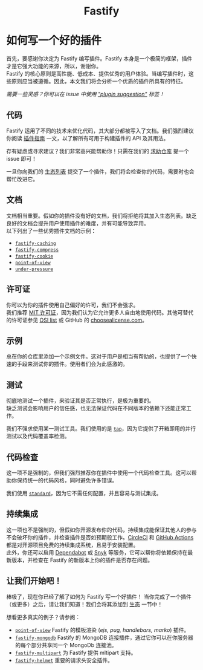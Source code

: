 <h1 align="center">Fastify</h1>

# 如何写一个好的插件
首先，要感谢你决定为 Fastify 编写插件。Fastify 本身是一个极简的框架，插件才是它强大功能的来源，所以，谢谢你。<br>
Fastify 的核心原则是高性能、低成本、提供优秀的用户体验。当编写插件时，这些原则应当被遵循。因此，本文我们将会分析一个优质的插件所具有的特征。

*需要一些灵感？你可以在 issue 中使用 ["plugin suggestion"](https://github.com/fastify/fastify/issues?q=is%3Aissue+is%3Aopen+label%3A%22plugin+suggestion%22) 标签！*

## 代码
Fastify 运用了不同的技术来优化代码，其大部分都被写入了文档。我们强烈建议你阅读 [插件指南](Plugins-Guide.md) 一文，以了解所有可用于构建插件的 API 及其用法。

存有疑虑或寻求建议？我们非常高兴能帮助你！只需在我们的 [求助仓库](https://github.com/fastify/help) 提一个 issue 即可！

一旦你向我们的 [生态列表](https://github.com/fastify/fastify/blob/master/docs/Ecosystem.md) 提交了一个插件，我们将会检查你的代码，需要时也会帮忙改进它。

## 文档
文档相当重要。假如你的插件没有好的文档，我们将拒绝将其加入生态列表。缺乏良好的文档会提升用户使用插件的难度，并有可能导致弃用。<br>
以下列出了一些优秀插件文档的示例：
- [`fastify-caching`](https://github.com/fastify/fastify-caching)
- [`fastify-compress`](https://github.com/fastify/fastify-compress)
- [`fastify-cookie`](https://github.com/fastify/fastify-cookie)
- [`point-of-view`](https://github.com/fastify/point-of-view)
- [`under-pressure`](https://github.com/fastify/under-pressure)

## 许可证
你可以为你的插件使用自己偏好的许可，我们不会强求。<br>
我们推荐 [MIT 许可证](https://choosealicense.com/licenses/mit/)，因为我们认为它允许更多人自由地使用代码。其他可替代的许可证参见 [OSI list](https://opensource.org/licenses) 或 GitHub 的 [choosealicense.com](https://choosealicense.com/)。

## 示例
总在你的仓库里添加一个示例文件。这对于用户是相当有帮助的，也提供了一个快速的手段来测试你的插件。使用者们会为此感激的。

## 测试
彻底地测试一个插件，来验证其是否正常执行，是极为重要的。<br>
缺乏测试会影响用户的信任感，也无法保证代码在不同版本的依赖下还能正常工作。

我们不强求使用某一测试工具。我们使用的是 [`tap`](https://www.node-tap.org/)，因为它提供了开箱即用的并行测试以及代码覆盖率检测。

## 代码检查
这一项不是强制的，但我们强烈推荐你在插件中使用一个代码检查工具。这可以帮助你保持统一的代码风格，同时避免许多错误。

我们使用 [`standard`](https://standardjs.com/)，因为它不需任何配置，并且容易与测试集成。

## 持续集成
这一项也不是强制的，但假如你开源发布你的代码，持续集成能保证其他人的参与不会破坏你的插件，并检查插件是否如预期般工作。[CircleCI](https://circleci.com/) 和 [GitHub Actions](https://github.com/features/actions) 都是对开源项目免费的持续集成系统，且易于安装配置。<br>
此外，你还可以启用 [Dependabot](https://dependabot.com/) 或 [Snyk](https://snyk.io/) 等服务，它可以帮你将依赖保持在最新版本，并检查在 Fastify 的新版本上你的插件是否存在问题。

## 让我们开始吧！
棒极了，现在你已经了解了如何为 Fastify 写一个好插件！
当你完成了一个插件（或更多）之后，请让我们知道！我们会将其添加到 [生态](https://github.com/fastify/fastify#ecosystem) 一节中！

想看更多真实的例子？请参阅：
- [`point-of-view`](https://github.com/fastify/point-of-view)
Fastify 的模板渲染 (*ejs, pug, handlebars, marko*) 插件。
- [`fastify-mongodb`](https://github.com/fastify/fastify-mongodb)
Fastify 的 MongoDB 连接插件，通过它你可以在你服务器的每个部分共享同一个 MongoDb 连接池。
- [`fastify-multipart`](https://github.com/fastify/fastify-multipart)
为 Fastify 提供 mltipart 支持。
- [`fastify-helmet`](https://github.com/fastify/fastify-helmet)
重要的请求头安全插件。